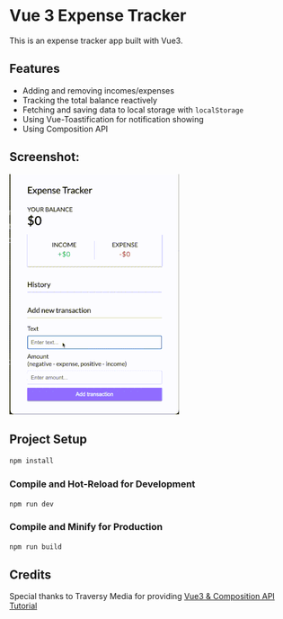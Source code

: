 # Vue 3 Expense Tracker

This is an expense tracker app built with Vue3.

## Features
- Adding and removing incomes/expenses
- Tracking the total balance reactively
- Fetching and saving data to local storage with `localStorage`
- Using Vue-Toastification for notification showing
- Using Composition API

## Screenshot:
![screenshot for vue-expense-tracker](./assets/screenshot.gif)


## Project Setup

```sh
npm install
```

### Compile and Hot-Reload for Development

```sh
npm run dev
```

### Compile and Minify for Production

```sh
npm run build
```
## Credits
Special thanks to Traversy Media for providing [Vue3 & Composition API Tutorial ](https://www.youtube.com/watch?v=hNPwdOZ3qFU&ab_channel=TraversyMedia)


